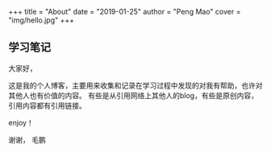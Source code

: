 +++
title = "About"
date = "2019-01-25"
author = "Peng Mao"
cover = "img/hello.jpg"
+++

## 学习笔记

大家好，

这是我的个人博客，主要用来收集和记录在学习过程中发现的对我有帮助，也许对其他人也有价值的内容。
有些是从引用网络上其他人的blog，有些是原创内容，引用内容都有引用链接。

enjoy！

谢谢，
毛鹏

